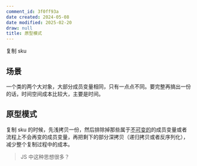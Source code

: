 ```yaml
---
comment_id: 3f0ff93a
date created: 2024-05-08
date modified: 2025-02-20
draw: null
title: 原型模式
---
```

复制 sku

<!-- more -->

## 场景

一个类的两个大对象，大部分成员变量相同，只有一点点不同。要完整再搞出一份的话，时间空间成本比较大，主要是时间。

## 原型模式

复制 sku 的时候，先浅拷贝一份，然后排除掉那些属于[不可变的](不可变的.md)的成员变量或者流程上不会再变的成员变量，再把剩下的部分深拷贝（递归拷贝或者反序列化），减少整个复制过程中的成本。

> JS 中这种思想很多？
